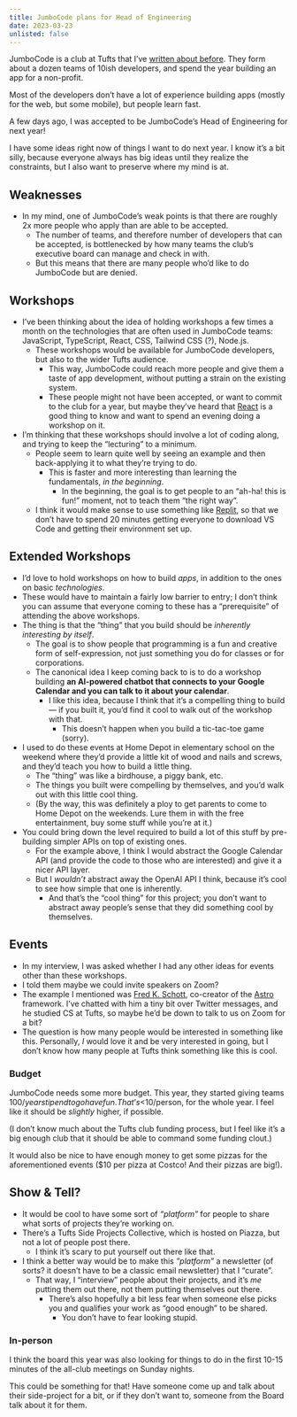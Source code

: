 ```yaml
---
title: JumboCode plans for Head of Engineering
date: 2023-03-23
unlisted: false
---
```


JumboCode is a club at Tufts that I’ve [written about before](/jumbocode-learnings). They form about a dozen teams of 10ish developers, and spend the year building an app for a non-profit.

Most of the developers don’t have a lot of experience building apps (mostly for the web, but some mobile), but people learn fast.

A few days ago, I was accepted to be JumboCode’s Head of Engineering for next year!

I have some ideas right now of things I want to do next year. I know it’s a bit silly, because everyone always has big ideas until they realize the constraints, but I also want to preserve where my mind is at.

## Weaknesses

- In my mind, one of JumboCode’s weak points is that there are roughly 2x more people who apply than are able to be accepted.
  - The number of teams, and therefore number of developers that can be accepted, is bottlenecked by how many teams the club’s executive board can manage and check in with.
  - But this means that there are many people who’d like to do JumboCode but are denied.

## Workshops

- I’ve been thinking about the idea of holding workshops a few times a month on the technologies that are often used in JumboCode teams: JavaScript, TypeScript, React, CSS, Tailwind CSS (?), Node.js.
  - These workshops would be available for JumboCode developers, but also to the wider Tufts audience.
    - This way, JumboCode could reach more people and give them a taste of app development, without putting a strain on the existing system.
    - These people might not have been accepted, or want to commit to the club for a year, but maybe they’ve heard that [React](https://react.dev) is a good thing to know and want to spend an evening doing a workshop on it.
- I’m thinking that these workshops should involve a lot of coding along, and trying to keep the “lecturing” to a minimum.
  - People seem to learn quite well by seeing an example and then back-applying it to what they’re trying to do.
    - This is faster and more interesting than learning the fundamentals, _in the beginning_.
      - In the beginning, the goal is to get people to an “ah-ha! this is fun!” moment, not to teach them “the right way”.
  - I think it would make sense to use something like [Replit](https://replit.com), so that we don’t have to spend 20 minutes getting everyone to download VS Code and getting their environment set up.

## Extended Workshops

- I’d love to hold workshops on how to build _apps_, in addition to the ones on basic _technologies_.
- These would have to maintain a fairly low barrier to entry; I don’t think you can assume that everyone coming to these has a “prerequisite” of attending the above workshops.
- The thing is that the “thing” that you build should be _inherently interesting by itself_.
  - The goal is to show people that programming is a fun and creative form of self-expression, not just something you do for classes or for corporations.
  - The canonical idea I keep coming back to is to do a workshop building **an AI-powered chatbot that connects to your Google Calendar and you can talk to it about your calendar**.
    - I like this idea, because I think that it’s a compelling thing to build — if you built it, you’d find it cool to walk out of the workshop with that.
      - This doesn’t happen when you build a tic-tac-toe game (sorry).
- I used to do these events at Home Depot in elementary school on the weekend where they’d provide a little kit of wood and nails and screws, and they’d teach you how to build a little thing.
  - The “thing” was like a birdhouse, a piggy bank, etc.
  - The things you built were compelling by themselves, and you’d walk out with this little cool thing.
  - (By the way, this was definitely a ploy to get parents to come to Home Depot on the weekends. Lure them in with the free entertainment, buy some stuff while you’re at it.)
- You could bring down the level required to build a lot of this stuff by pre-building simpler APIs on top of existing ones.
  - For the example above, I think I would abstract the Google Calendar API (and provide the code to those who are interested) and give it a nicer API layer.
  - But I _wouldn’t_ abstract away the OpenAI API I think, because it’s cool to see how simple that one is inherently.
    - And that’s the “cool thing” for this project; you don’t want to abstract away people’s sense that they did something cool by themselves.

## Events

- In my interview, I was asked whether I had any other ideas for events other than these workshops.
- I told them maybe we could invite speakers on Zoom?
- The example I mentioned was [Fred K. Schott](https://twitter.com/fredkschott), co-creator of the [Astro](https://astro.build) framework. I’ve chatted with him a tiny bit over Twitter messages, and he studied CS at Tufts, so maybe he’d be down to talk to us on Zoom for a bit?
- The question is how many people would be interested in something like this. Personally, _I_ would love it and be very interested in going, but I don’t know how many people at Tufts think something like this is cool.

### Budget

JumboCode needs some more budget. This year, they started giving teams $100/year stipend to go have fun. That’s <$10/person, for the whole year. I feel like it should be _slightly_ higher, if possible.

(I don’t know much about the Tufts club funding process, but I feel like it’s a big enough club that it should be able to command some funding clout.)

It would also be nice to have enough money to get some pizzas for the aforementioned events ($10 per pizza at Costco! And their pizzas are big!).

## Show & Tell?

- It would be cool to have some sort of _“platform”_ for people to share what sorts of projects they’re working on.
- There’s a Tufts Side Projects Collective, which is hosted on Piazza, but not a lot of people post there.
  - I think it’s scary to put yourself out there like that.
- I think a better way would be to make this _”platform”_ a newsletter (of sorts? it doesn’t have to be a classic email newsletter) that I “curate”.
  - That way, I “interview” people about their projects, and it’s _me_ putting them out there, not them putting themselves out there.
    - There’s also hopefully a bit less fear when someone else picks you and qualifies your work as “good enough” to be shared.
      - You don’t have to fear looking stupid.

### In-person

I think the board this year was also looking for things to do in the first 10-15 minutes of the all-club meetings on Sunday nights.

This could be something for that! Have someone come up and talk about their side-project for a bit, or if they don’t want to, someone from the Board talk about it for them.
